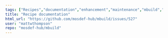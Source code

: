 ```yaml
---
tags: ["Recipes","documentation","enhancement","maintenance","mbuild","molecular-dynamics","molecular-simulation","molecule-builder","python"]
title: "Recipe documentation"
html_url: "https://github.com/mosdef-hub/mbuild/issues/527"
user: "mattwthompson"
repo: "mosdef-hub/mbuild"
---
```


